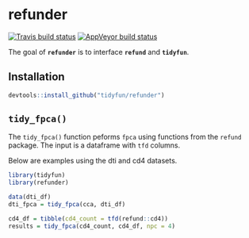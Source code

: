
<!-- README.md is generated from README.Rmd. Please edit that file -->

# refunder

<!-- badges: start -->

[![Travis build
status](https://travis-ci.org/tidyfun/refunder.svg?branch=master)](https://travis-ci.org/tidyfun/refunder)
[![AppVeyor build
status](https://ci.appveyor.com/api/projects/status/github/tidyfun/refunder?branch=master&svg=true)](https://ci.appveyor.com/project/tidyfun/refunder)
<!-- badges: end -->

The goal of **`refunder`** is to interface **`refund`** and
**`tidyfun`**.

## Installation

``` r
devtools::install_github("tidyfun/refunder")
```

## `tidy_fpca()`

The `tidy_fpca()` function peforms `fpca` using functions from the
`refund` package. The input is a dataframe with `tfd` columns.

Below are examples using the dti and cd4 datasets.

``` r
library(tidyfun)
library(refunder)

data(dti_df)
dti_fpca = tidy_fpca(cca, dti_df)

cd4_df = tibble(cd4_count = tfd(refund::cd4))
results = tidy_fpca(cd4_count, cd4_df, npc = 4)
```
